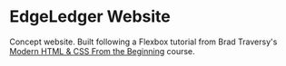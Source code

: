 # EdgeLedger Website
Concept website. Built following a Flexbox tutorial from  Brad Traversy's [Modern HTML & CSS From the Beginning](https://www.udemy.com/course/modern-html-css-from-the-beginning/?utm_source=adwords&utm_medium=udemyads&utm_campaign=DSA_Catchall_la.EN_cc.US&utm_content=deal4584&utm_term=_._ag_95911180068_._ad_532194018659_._kw__._de_c_._dm__._pl__._ti_dsa-406594358574_._li_9028776_._pd__._&matchtype=b&gclid=CjwKCAjwos-HBhB3EiwAe4xM97F28xrUC1Y-pzGMpbYz8r3cmgW4DLCQvHfljqbGMDDOe00btD3XJhoCkAYQAvD_BwE) course.
